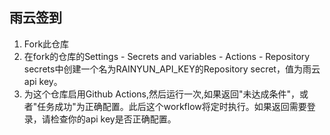 

## 雨云签到
1. Fork此仓库
2. 在fork的仓库的Settings - Secrets and variables - Actions - Repository secrets中创建一个名为RAINYUN_API_KEY的Repository secret，值为雨云api key。
3. 为这个仓库启用Github Actions,然后运行一次,如果返回"未达成条件"，或者"任务成功"为正确配置。此后这个workflow将定时执行。如果返回需要登录，请检查你的api key是否正确配置。 









